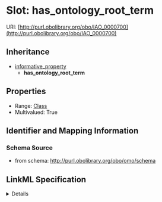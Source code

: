 # Slot: has_ontology_root_term

URI: [http://purl.obolibrary.org/obo/IAO_0000700](http://purl.obolibrary.org/obo/IAO_0000700)




## Inheritance

* [informative_property](informative_property.md)
    * **has_ontology_root_term**





## Properties

* Range: [Class](Class.md)
* Multivalued: True







## Identifier and Mapping Information







### Schema Source


* from schema: http://purl.obolibrary.org/obo/omo/schema




## LinkML Specification

<details>
```yaml
name: has_ontology_root_term
from_schema: http://purl.obolibrary.org/obo/omo/schema
rank: 1000
is_a: informative_property
slot_uri: IAO:0000700
multivalued: true
alias: has_ontology_root_term
domain_of:
- Ontology
range: Class

```
</details>